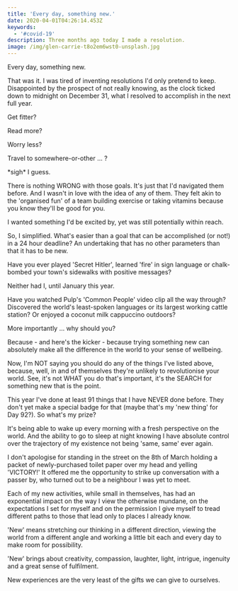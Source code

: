 ```yaml
---
title: 'Every day, something new.'
date: 2020-04-01T04:26:14.453Z
keywords:
  - '#covid-19'
description: Three months ago today I made a resolution.
image: /img/glen-carrie-t8o2em6wst0-unsplash.jpg
---
```

Every day, something new. 

That was it. I was tired of inventing resolutions I'd only pretend to keep. Disappointed by the prospect of not really knowing, as the clock ticked down to midnight on December 31, what I resolved to accomplish in the next full year.

Get fitter?

Read more?

Worry less?

Travel to somewhere-or-other ... ?

\*sigh\* I guess. 

There is nothing WRONG with those goals. It's just that I'd navigated them before. And I wasn't in love with the idea of any of them. They felt akin to the 'organised fun' of a team building exercise or taking  vitamins because you know they'll be good for you. 

I wanted something I'd be excited by, yet was still potentially within reach. 

So, I simplified. What's easier than a goal that can be accomplished (or not!) in a 24 hour deadline? An undertaking that has no other parameters than that it has to be new.

Have you ever played 'Secret Hitler', learned 'fire' in sign language or chalk-bombed your town's sidewalks with positive messages?

Neither had I, until January this year.

Have you watched Pulp's 'Common People' video clip all the way through? Discovered the world's least-spoken languages or its largest working cattle station? Or enjoyed a coconut milk cappuccino outdoors?

More importantly ... why should you?

Because - and here's the kicker - because trying something new can absolutely make all the difference in the world to your sense of wellbeing.

Now, I'm NOT saying you should do any of the things I've listed above, because, well, in and of themselves they're unlikely to revolutionise your world. See, it's not WHAT you do that's important, it's  the SEARCH for something new that is the point. 

This year I've done at least 91 things that I have NEVER done before. They don't yet make a special badge for that (maybe that's my 'new thing' for Day 92?).  So what's my prize? 

It's being able to wake up every morning with a fresh perspective on the world. And the ability to go to sleep at night knowing I have absolute control over the trajectory of my existence not being 'same, same' ever again.

I don't apologise for standing in the street on the 8th of March holding a packet of newly-purchased toilet paper over my head and yelling 'VICTORY!' It offered me the opportunity to strike up conversation with a passer by, who turned out to be a neighbour I was yet to meet.

Each of my new activities, while small in themselves, has had an exponential impact on the way I view the otherwise mundane, on the expectations I set for myself and on the permission I give myself to tread different paths to those that lead only to places I already know. 

'New' means stretching our thinking in a different direction, viewing the world from a different angle and working a little bit each and every day to make room for possibility.

'New' brings about creativity, compassion, laughter, light, intrigue, ingenuity and a great sense of fulfilment. 

New experiences are the very least of the gifts we can give to ourselves.
